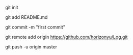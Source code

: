 git init

git add README.md

git commit -m "first commit"

git remote add origin https://github.com/horizonyu/Log.git

git push -u origin master
